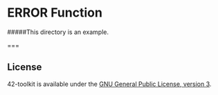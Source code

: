 ERROR Function
=======


#####This directory is an example.


===
## License

42-toolkit is available under the [GNU General Public License, version 3](LICENSE).
